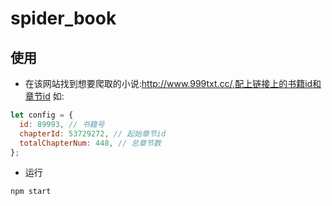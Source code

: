 # spider_book

## 使用

- 在该网站找到想要爬取的小说:http://www.999txt.cc/,配上链接上的书籍id和章节id
  如:

```js
let config = {
  id: 89993, // 书籍号
  chapterId: 53729272, // 起始章节id
  totalChapterNum: 448, // 总章节数
};
```

- 运行

```cmd
npm start
```
